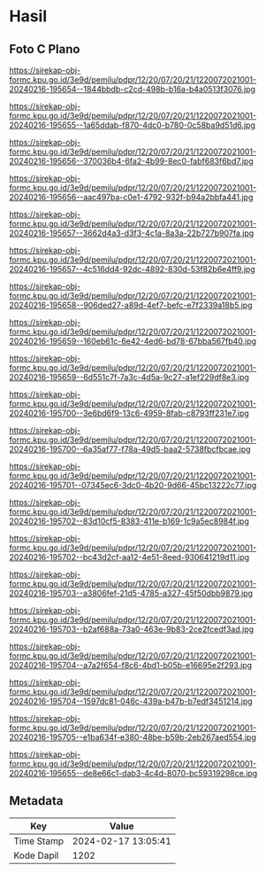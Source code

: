 # Hasil

## Foto C Plano

https://sirekap-obj-formc.kpu.go.id/3e9d/pemilu/pdpr/12/20/07/20/21/1220072021001-20240216-195654--1844bbdb-c2cd-498b-b16a-b4a0513f3076.jpg

https://sirekap-obj-formc.kpu.go.id/3e9d/pemilu/pdpr/12/20/07/20/21/1220072021001-20240216-195655--1a65ddab-f870-4dc0-b780-0c58ba9d51d6.jpg

https://sirekap-obj-formc.kpu.go.id/3e9d/pemilu/pdpr/12/20/07/20/21/1220072021001-20240216-195656--370036b4-6fa2-4b99-8ec0-fabf683f6bd7.jpg

https://sirekap-obj-formc.kpu.go.id/3e9d/pemilu/pdpr/12/20/07/20/21/1220072021001-20240216-195656--aac497ba-c0e1-4792-932f-b94a2bbfa441.jpg

https://sirekap-obj-formc.kpu.go.id/3e9d/pemilu/pdpr/12/20/07/20/21/1220072021001-20240216-195657--3662d4a3-d3f3-4c1a-8a3a-22b727b907fa.jpg

https://sirekap-obj-formc.kpu.go.id/3e9d/pemilu/pdpr/12/20/07/20/21/1220072021001-20240216-195657--4c516dd4-92dc-4892-830d-53f82b6e4ff9.jpg

https://sirekap-obj-formc.kpu.go.id/3e9d/pemilu/pdpr/12/20/07/20/21/1220072021001-20240216-195658--906ded27-a89d-4ef7-befc-e7f2339a18b5.jpg

https://sirekap-obj-formc.kpu.go.id/3e9d/pemilu/pdpr/12/20/07/20/21/1220072021001-20240216-195659--160eb61c-6e42-4ed6-bd78-67bba567fb40.jpg

https://sirekap-obj-formc.kpu.go.id/3e9d/pemilu/pdpr/12/20/07/20/21/1220072021001-20240216-195659--6d551c7f-7a3c-4d5a-9c27-a1ef229df8e3.jpg

https://sirekap-obj-formc.kpu.go.id/3e9d/pemilu/pdpr/12/20/07/20/21/1220072021001-20240216-195700--3e6bd6f9-13c6-4959-8fab-c8793ff231e7.jpg

https://sirekap-obj-formc.kpu.go.id/3e9d/pemilu/pdpr/12/20/07/20/21/1220072021001-20240216-195700--6a35af77-f78a-49d5-baa2-5738fbcfbcae.jpg

https://sirekap-obj-formc.kpu.go.id/3e9d/pemilu/pdpr/12/20/07/20/21/1220072021001-20240216-195701--07345ec6-3dc0-4b20-9d66-45bc13222c77.jpg

https://sirekap-obj-formc.kpu.go.id/3e9d/pemilu/pdpr/12/20/07/20/21/1220072021001-20240216-195702--83d10cf5-8383-411e-b169-1c9a5ec8984f.jpg

https://sirekap-obj-formc.kpu.go.id/3e9d/pemilu/pdpr/12/20/07/20/21/1220072021001-20240216-195702--bc43d2cf-aa12-4e51-8eed-930641219d11.jpg

https://sirekap-obj-formc.kpu.go.id/3e9d/pemilu/pdpr/12/20/07/20/21/1220072021001-20240216-195703--a3806fef-21d5-4785-a327-45f50dbb9879.jpg

https://sirekap-obj-formc.kpu.go.id/3e9d/pemilu/pdpr/12/20/07/20/21/1220072021001-20240216-195703--b2af688a-73a0-463e-9b83-2ce2fcedf3ad.jpg

https://sirekap-obj-formc.kpu.go.id/3e9d/pemilu/pdpr/12/20/07/20/21/1220072021001-20240216-195704--a7a2f654-f8c6-4bd1-b05b-e16695e2f293.jpg

https://sirekap-obj-formc.kpu.go.id/3e9d/pemilu/pdpr/12/20/07/20/21/1220072021001-20240216-195704--1597dc81-046c-439a-b47b-b7edf3451214.jpg

https://sirekap-obj-formc.kpu.go.id/3e9d/pemilu/pdpr/12/20/07/20/21/1220072021001-20240216-195705--e1ba634f-e380-48be-b59b-2eb267aed554.jpg

https://sirekap-obj-formc.kpu.go.id/3e9d/pemilu/pdpr/12/20/07/20/21/1220072021001-20240216-195655--de8e66c1-dab3-4c4d-8070-bc59319298ce.jpg


## Metadata

| Key        | Value               |
| ---------- | ------------------- |
| Time Stamp | 2024-02-17 13:05:41 |
| Kode Dapil | 1202                |



